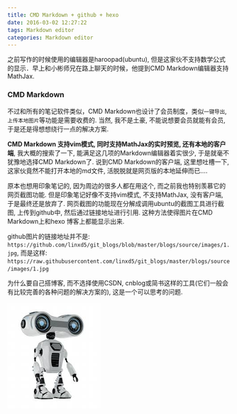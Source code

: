```yaml
---
title: CMD Markdown + github + hexo
date: 2016-03-02 12:27:22
tags: Markdown editor
categories: Markdown editor
---
```



之前写作的时候使用的编辑器是haroopad(ubuntu), 但是这家伙不支持数学公式的显示．早上和小彬师兄在路上聊天的时候，他提到CMD Markdown编辑器支持MathJax. 

### CMD Markdown

不过和所有的笔记软件类似，CMD Markdown也设计了会员制度，类似`一键导出`, `上传本地图片`等功能是需要收费的. 当然, 我不是土豪, 不能说想要会员就能有会员, 于是还是得想想绕行一点的解决方案.

**CMD Markdown 支持vim模式, 同时支持MathJax的实时预览, 还有本地的客户端**, 我大概的搜索了一下, 能满足这几项的Markdown编辑器着实很少, 于是就毫不犹豫地选择CMD Markdown了. 说到CMD Markdown的客户端, 这里想吐槽一下, 这家伙竟然不能打开本地的md文件, 活脱脱就是网页版的本地延伸而已....

原本也想用印象笔记的, 因为周边的很多人都在用这个, 而之前我也特别羡慕它的网页截图功能. 但是印象笔记好像不支持vim模式, 不支持MathJax, 没有客户端, 于是最终还是放弃了. 网页截图的功能现在分解成调用ubuntu的截图工具进行截图, 上传到github中, 然后通过链接地址进行引用. 这种方法使得图片在CMD Markdown上和hexo 博客上都能显示出来.

github图片的链接地址并不是: 
`https://github.com/linxd5/git_blogs/blob/master/blogs/source/images/1.jpg`, 
而是这样:
`https://raw.githubusercontent.com/linxd5/git_blogs/master/blogs/source/images/1.jpg`

为什么要自己搭博客, 而不选择使用CSDN, cnblog或简书这样的工具(它们一般会有比较完善的各种问题的解决方案的), 这是一个可以思考的问题. 

![这是测试图片](https://raw.githubusercontent.com/linxd5/git_blogs/master/blogs/source/images/1.jpg)
